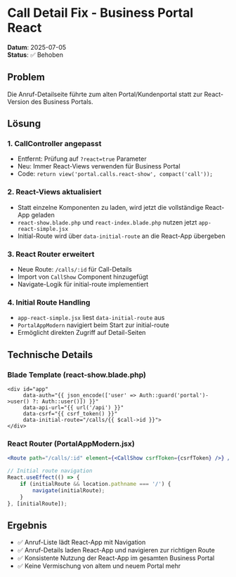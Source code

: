 # Call Detail Fix - Business Portal React

**Datum**: 2025-07-05  
**Status**: ✅ Behoben

## Problem

Die Anruf-Detailseite führte zum alten Portal/Kundenportal statt zur React-Version des Business Portals.

## Lösung

### 1. **CallController angepasst**
- Entfernt: Prüfung auf `?react=true` Parameter
- Neu: Immer React-Views verwenden für Business Portal
- Code: `return view('portal.calls.react-show', compact('call'));`

### 2. **React-Views aktualisiert**
- Statt einzelne Komponenten zu laden, wird jetzt die vollständige React-App geladen
- `react-show.blade.php` und `react-index.blade.php` nutzen jetzt `app-react-simple.jsx`
- Initial-Route wird über `data-initial-route` an die React-App übergeben

### 3. **React Router erweitert**
- Neue Route: `/calls/:id` für Call-Details
- Import von `CallShow` Component hinzugefügt
- Navigate-Logik für initial-route implementiert

### 4. **Initial Route Handling**
- `app-react-simple.jsx` liest `data-initial-route` aus
- `PortalAppModern` navigiert beim Start zur initial-route
- Ermöglicht direkten Zugriff auf Detail-Seiten

## Technische Details

### Blade Template (react-show.blade.php)
```blade
<div id="app" 
     data-auth="{{ json_encode(['user' => Auth::guard('portal')->user() ?: Auth::user()]) }}"
     data-api-url="{{ url('/api') }}"
     data-csrf="{{ csrf_token() }}"
     data-initial-route="/calls/{{ $call->id }}">
</div>
```

### React Router (PortalAppModern.jsx)
```jsx
<Route path="/calls/:id" element={<CallShow csrfToken={csrfToken} />} />

// Initial route navigation
React.useEffect(() => {
    if (initialRoute && location.pathname === '/') {
        navigate(initialRoute);
    }
}, [initialRoute]);
```

## Ergebnis

- ✅ Anruf-Liste lädt React-App mit Navigation
- ✅ Anruf-Details laden React-App und navigieren zur richtigen Route
- ✅ Konsistente Nutzung der React-App im gesamten Business Portal
- ✅ Keine Vermischung von altem und neuem Portal mehr